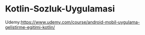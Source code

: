 # Kotlin-Sozluk-Uygulamasi
Udemy:https://www.udemy.com/course/android-mobil-uygulama-gelistirme-egitimi-kotlin/
